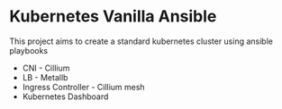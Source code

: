 # Kubernetes Vanilla Ansible
This project aims to create a standard kubernetes cluster using ansible playbooks

* CNI - Cillium
* LB - Metallb
* Ingress Controller - Cillium mesh
* Kubernetes Dashboard